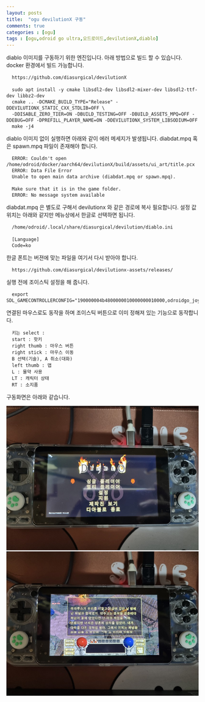 ```yaml
---
layout: posts
title:  "ogu devilutionX 구동"
comments: true
categories : [ogu]
tags : [ogu,odroid go ultra,오드로이드,devilutionX,diablo]
---
```


diablo 이미지를 구동하기 위한 엔진입니다.
아래 방법으로 빌드 할 수 있습니다.
docker 환경에서 빌드 가능합니다.

      https://github.com/diasurgical/devilutionX

      sudo apt install -y cmake libsdl2-dev libsdl2-mixer-dev libsdl2-ttf-dev libbz2-dev
      cmake .. -DCMAKE_BUILD_TYPE="Release" -DDEVILUTIONX_STATIC_CXX_STDLIB=OFF \
      -DDISABLE_ZERO_TIER=ON -DBUILD_TESTING=OFF -DBUILD_ASSETS_MPQ=OFF -DDEBUG=OFF -DPREFILL_PLAYER_NAME=ON -DDEVILUTIONX_SYSTEM_LIBSODIUM=OFF
      make -j4

diablo 이미지 없이 실행하면 아래와 같이 에러 메세지가 발생됩니다. diabdat.mpq 혹은 spawn.mpq 파일이 존재해야 합니다.

      ERROR: Couldn't open /home/odroid/docker/aarch64/devilutionX/build/assets/ui_art/title.pcx
      ERROR: Data File Error
      Unable to open main data archive (diabdat.mpq or spawn.mpq).

      Make sure that it is in the game folder.
      ERROR: No message system available

diabdat.mpq 은 별도로 구해서 devilutionx 와 같은 경로에 복사 필요합니다.
설정 값 위치는 아래와 같지만 메뉴상에서 한글로 선택하면 됩니다.

      /home/odroid/.local/share/diasurgical/devilution/diablo.ini

      [Language]
      Code=ko

한글 폰트는 버젼에 맞는 파일을 여기서 다시 받아야 합니다.

      https://github.com/diasurgical/devilutionx-assets/releases/


실행 전에 조이스틱 설정을 해 줍니다.

      export SDL_GAMECONTROLLERCONFIG="190000004b4800000010000000010000,odroidgo_joypad,platform:Linux,a:b0,b:b1,x:b3,y:b2,back:b10,guide:b8,start:b11,leftstick:b9,rightstick:b12,leftshoulder:b4,rightshoulder:b5,dpup:h0.1,dpdown:h0.4,dpleft:h0.8,dpright:h0.2,misc1:b13,leftx:a0,lefty:a1,rightx:a2,righty:a3,lefttrigger:b6,righttrigger:b7,"

연결된 마우스로도 동작을 하며 조이스틱 버튼으로 이미 정해져 있는 기능으로 동작합니다.

      키는 select :
      start : 핫키
      right thumb : 마우스 버튼
      right stick : 마우스 이동
      B 선택(기술), A 취소(대화)
      left thumb : 맵
      L : 물약 사용
      LT : 캐릭터 상태
      RT : 소지품


구동화면은 아래와 같습니다.

![](/images/2022-12-29/diablo_kor_1.jpg)
![](/images/2022-12-29/diablo_kor_2.jpg)
